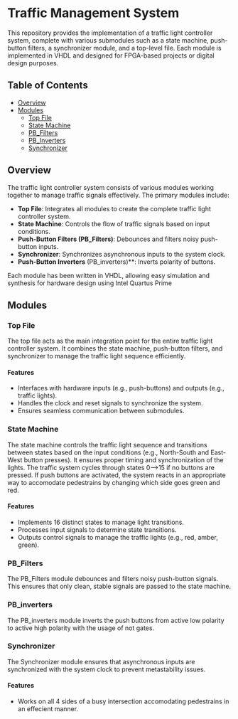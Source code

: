 # Traffic Management System

This repository provides the implementation of a traffic light controller system, complete with various submodules such as a state machine, push-button filters, a synchronizer module, and a top-level file. Each module is implemented in VHDL and designed for FPGA-based projects or digital design purposes.

## Table of Contents
- [Overview](#overview)
- [Modules](#modules)
  - [Top File](#top-file)
  - [State Machine](#state-machine)
  - [PB_Filters](#pb_filters)
  - [PB_Inverters](#pb_inverters)
  - [Synchronizer](#synchronizer)

## Overview
The traffic light controller system consists of various modules working together to manage traffic signals effectively. The primary modules include:
- **Top File**: Integrates all modules to create the complete traffic light controller system.
- **State Machine**: Controls the flow of traffic signals based on input conditions.
- **Push-Button Filters (PB_Filters)**: Debounces and filters noisy push-button inputs.
- **Synchronizer**: Synchronizes asynchronous inputs to the system clock.
- **Push-Button Inverters** (PB_inverters)**: Inverts polarity of buttons.

Each module has been written in VHDL, allowing easy simulation and synthesis for hardware design using Intel Quartus Prime

## Modules

### Top File
The top file acts as the main integration point for the entire traffic light controller system. It combines the state machine, push-button filters, and synchronizer to manage the traffic light sequence efficiently. 

#### Features
- Interfaces with hardware inputs (e.g., push-buttons) and outputs (e.g., traffic lights).
- Handles the clock and reset signals to synchronize the system.
- Ensures seamless communication between submodules.

### State Machine
The state machine controls the traffic light sequence and transitions between states based on the input conditions (e.g., North-South and East-West button presses). It ensures proper timing and synchronization of the lights. The traffic system cycles through states 0-->15 if no buttons are pressed. If push buttons are activated, the system reacts in an appropriate way to accomodate pedestrains by changing which side goes green and red. 

#### Features
- Implements 16 distinct states to manage light transitions.
- Processes input signals to determine state transitions.
- Outputs control signals to manage the traffic lights (e.g., red, amber, green).

### PB_Filters
The PB_Filters module debounces and filters noisy push-button signals. This ensures that only clean, stable signals are passed to the state machine.

### PB_inverters
The PB_inverters module inverts the push buttons from active low polarity to active high polarity with the usage of not gates. 

### Synchronizer
The Synchronizer module ensures that asynchronous inputs are synchronized with the system clock to prevent metastability issues.

#### Features
- Works on all 4 sides of a busy intersection accomodating pedestrains in an effecient manner.
